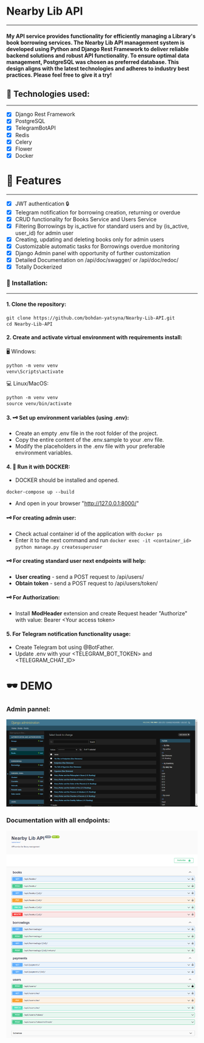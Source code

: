 # Nearby Lib API 
___
#### My API service provides functionality for efficiently managing a Library's book borrowing services. The Nearby Lib API management system is developed using Python and Django Rest Framework to deliver reliable backend solutions and robust API functionality. To ensure optimal data management,  PostgreSQL was chosen as preferred database. This design aligns with the latest technologies and adheres to industry best practices. Please feel free to give it a try!

## 🔧 Technologies used:
___
* [X] Django Rest Framework
* [X] PostgreSQL
* [X] TelegramBotAPI
* [X] Redis
* [X] Celery
* [X] Flower 
* [X] Docker

# 🧾 Features
___
* [X] JWT authentication 🔒
* [X] Telegram notification for borrowing creation, returning or overdue
* [X] CRUD functionality for Books Service and Users Service
* [X] Filtering Borrowings by is_active for standard users and by (is_active, user_id) for admin user
* [X] Creating, updating and deleting books only for admin users
* [X] Customizable automatic tasks for Borrowings overdue monitoring
* [X] Django Admin panel with opportunity of further customization
* [X] Detailed Documentation on /api/doc/swagger/ or /api/doc/redoc/
* [X] Totally Dockerized

### 💾 Installation:
___
#### 1. Clone the repository:
```shell
git clone https://github.com/bohdan-yatsyna/Nearby-Lib-API.git
cd Nearby-Lib-API
```
#### 2. Create and activate virtual environment with requirements install:
🖥 Windows:
```shell
python -m venv venv
venv\Scripts\activate
```
💻 Linux/MacOS:
```shell
python -m venv venv
source venv/bin/activate
```
#### 3. 🗝 Set up environment variables (using .env):
- Create an empty .env file in the root folder of the project.
- Copy the entire content of the .env.sample to your .env file.
- Modify the placeholders in the .env file with your preferable environment variables.

#### 4. 🐳 Run it with DOCKER:
- DOCKER should be installed and opened.
```shell
docker-compose up --build
```
- And open in your browser "http://127.0.0.1:8000/"

#### 🗝 For creating admin user:  
- Check actual container id of the application with ```docker ps```  
- Enter it to the next command and run ```docker exec -it <container_id> python manage.py createsuperuser```  

#### 🗝 For creating standard user next endpoints will help:  
- **User creating** - send a POST request to /api/users/  
- **Obtain token** - send a POST request to /api/users/token/

#### 🗝 For Authorization:
- Install **ModHeader** extension and create Request header "Authorize" with value: Bearer &lt;Your access token&gt;

#### 5. For Telegram notification functionality usage: 
- Create Telegram bot using @BotFather.
- Update .env with your &lt;TELEGRAM_BOT_TOKEN&gt; and &lt;TELEGRAM_CHAT_ID&gt;

# 🕶 DEMO
### Admin pannel:
![sample_ADMIN_PANNEL](samples/sample_ADMIN_PANNEL.PNG)

### Documentation with all endpoints:
![sample_DOCUMENTATION](samples/sample_DOCUMENTATION.PNG)

